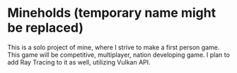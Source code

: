 # Mineholds (temporary name might be replaced)

This is a solo project of mine, where I strive to make a first person game. This game will be competitive, multiplayer, nation developing game.
I plan to add Ray Tracing to it as well, utilizing Vulkan API.
